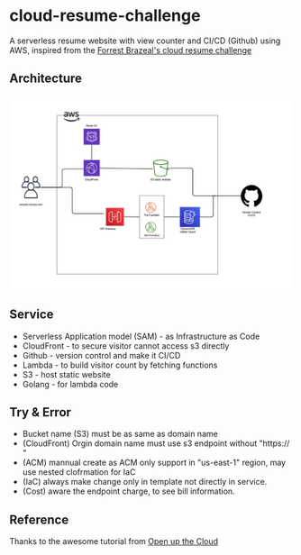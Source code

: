 # cloud-resume-challenge

A serverless resume website with view counter and CI/CD (Github) using AWS, inspired from the [Forrest Brazeal's ](https://aws.amazon.com/developer/community/heroes/forrest-brazeal/) [cloud resume challenge](https://cloudresumechallenge.dev/instructions/)


## Architecture


![image of diagram](https://github.com/kenYW/cloud-resume-challenge/blob/main/cloud-resume-challenge/cloud_resume_challenge.png)


## Service

* Serverless Application model (SAM) - as Infrastructure as Code
* CloudFront - to secure visitor cannot access s3 directly
* Github - version control and make it CI/CD 
* Lambda - to build visitor count by fetching functions
* S3 - host static website
* Golang - for lambda code




## Try & Error

* Bucket name (S3) must be as same as domain name
* (CloudFront) Orgin domain name must use s3 endpoint without "https:// "
* (ACM) mannual create as ACM only support in "us-east-1" region, may use nested clofrmation for IaC
* (IaC) always make change only in template not directly in service.
* (Cost) aware the endpoint charge, to see bill information.



## Reference

Thanks to the awesome tutorial from [Open up the Cloud](https://www.youtube.com/channel/UCAklaE5D59xWtip-3Jwa7xA)


